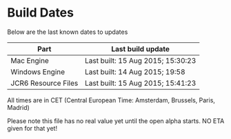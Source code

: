 # Build Dates

Below are the last known dates to updates

Part | Last build update
-----|-----
Mac Engine | Last built: 15 Aug 2015; 15:30:23
Windows Engine | Last built: 14 Aug 2015; 19:58
JCR6 Resource Files | Last built: 15 Aug 2015; 15:41:23
All times are in CET (Central European Time: Amsterdam, Brussels, Paris, Madrid)


Please note this file has no real value yet until the open alpha starts. NO ETA given for that yet!
